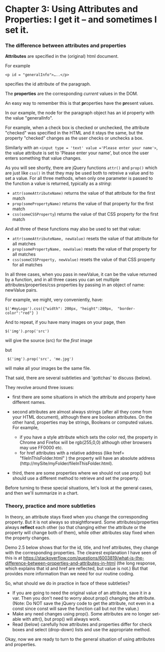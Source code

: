 # Chapter 3: Using Attributes and Properties: I get it – and sometimes I set it.

### The difference between attributes and properties

**Attributes** are specified in the (original) html document.  

For example
    
    <p id = "generalInfo">…..</p>  
    
specifies the id attribute of the paragraph.  

The **properties** are the corresponding _current_ values in the DOM.  

An easy way to remember this is that **pr**operties have the **pr**esent values.  

In our example, the node for the paragraph object has an id property with the value "generalInfo".

For example, when a check box is checked or unchecked, the attribute "checked" was specified in the HTML and it stays the same, but the property "checked" changes as the user checks or unchecks a box. 

Similarly with an `<input type = 'text' value ='Please enter your name'>`, the value attribute  is set to 'Please enter your name', but once the user enters something that value changes.

As you will see shortly, there are jQuery functions `attr()` and `prop()` which are just like `css()` in that they may be used both to retreive a value and to set a value. For all three methods, when only one parameter is passed to the function a value is returned, typically as a _string_:     
- `attr(someAttributeName)`  returns the value of that attribute for the first match
- `prop(somePropertyName)`   returns the value of that property for the first match
- `css(someCSSProperty`)     returns the value of that CSS property for the first match

And all three of these functions may also be used to set that value:    
- `attr(someAttributeName, newValue)`   resets the value of that attribute for all matches
- `prop(somePropertyName, newValue)`    resets the value of that property for all matches
- `css(someCSSProperty, newValue)`      resets the value of that CSS property for all matches

In all three cases, when you pass in newValue, it can be the value returned by a function, and in all three cases you can set multiple attributes/properties/css properties by passing in an object of name: newValue pairs.   


For example, we might, very conveniently, have:

    $('#myLogo').css({"width": 200px, "height":200px,  "border-color":"red"} )

And to repeat, if you have many images on your page, then
  
    $('img').prop('src')   
    
will give the source (src) for the _first_ image 

but

     $('img').prop('src', 'me.jpg') 

will make all your images be the same file.

That said, there are several subtleties and 'gottchas' to discuss (below).  

They revolve around three issues:
- first there are some situations in which the attribute and property have different names. 
- second attributes are almost always strings (after all they come from your HTML document), although there are boolean attributes.
  On the other hand,  properties may be strings, Booleans or computed values. For example, 
  - if you have a style attribute which sets the color red, the property in Chrome and Firefox will be rgb(255,0,0) although other browsers may use FF0000 etc. 
  - for href attributes with a relative address (like href= "fileInThisFolder.html" )  the property will have an absolute address (http://mySite/myFolder/fileInThisFolder.html).

- third, there are some properties where we should not use prop() but should use a different method to retrieve and set the property.  

Before turning to these special situations, let's look at the general cases, and then we'll summarize in a chart.

### Theory, practice and more subtleties

In theory, an attribute stays fixed when you change the corresponding property.  But it is not always so straightforward. Some attributes/properties always **reflect** each other (so that changing either the attribute or the property will change both of them), while other attributes stay fixed when the property changes.  

Demo 2.5 below shows that for the id, title, and href attributes, they change with the corresponding properties. The clearest explanation I have seen of this is at https://stackoverflow.com/questions/6003819/what-is-the-difference-between-properties-and-attributes-in-html (the long response, which explains that id and href are reflected, but value is not.) But that provides more information than we need for our routine coding.

So, what should we do in practice in face of these subtleties? 

- If you are going to need the original value of an attribute, save it in a var. Then you don't need to worry about prop() changing the attribute. (Note: Do NOT save the jQuery code to get the attribute, not  even in a const since const will save the function call but not the value.) 
- Make any need changes using prop(). Some attributes are no longer set-able with attr(), but prop() will always work. 
- Read (below) carefully how attributes and properties differ for check boxes and select (drop-down) lists and use the appropriate method.

Okay, now we are ready to turn to the general situation of using attributes and properties. 










